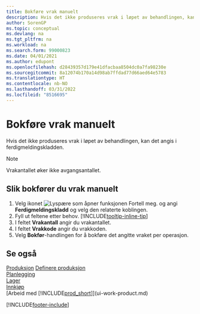 ```yaml
---
title: Bokføre vrak manuelt
description: Hvis det ikke produseres vrak i løpet av behandlingen, kan det angis i ferdigmeldingskladden. Merk at vrakantallet ikke øker avgangsantallet.
author: SorenGP
ms.topic: conceptual
ms.devlang: na
ms.tgt_pltfrm: na
ms.workload: na
ms.search.form: 99000823
ms.date: 04/01/2021
ms.author: edupont
ms.openlocfilehash: d28439357d179e41dfacbaa8504dc0a7fa98230e
ms.sourcegitcommit: 8a12074b170a14d98ab7ffdad77d66aed64e5783
ms.translationtype: HT
ms.contentlocale: nb-NO
ms.lasthandoff: 03/31/2022
ms.locfileid: "8516695"
---
```

# <a name="post-scrap-manually"></a>Bokføre vrak manuelt

Hvis det ikke produseres vrak i løpet av behandlingen, kan det angis i ferdigmeldingskladden.  

> [!NOTE]
> Vrakantallet øker ikke avgangsantallet.  

## <a name="to-post-scrap-manually"></a>Slik bokfører du vrak manuelt

1. Velg ikonet ![Lyspære som åpner funksjonen Fortell meg.](media/ui-search/search_small.png "Fortell hva du vil gjøre") og angi **Ferdigmeldingskladd** og velg den relaterte koblingen.  
2. Fyll ut feltene etter behov. [!INCLUDE[tooltip-inline-tip](includes/tooltip-inline-tip_md.md)]  
3. I feltet **Vrakantall** angir du vrakantallet.  
4. I feltet **Vrakkode** angir du vrakkoden.  
5. Velg **Bokfør**-handlingen for å bokføre det angitte vraket per operasjon.  

## <a name="see-also"></a>Se også

[Produksjon](production-manage-manufacturing.md)
[Definere produksjon](production-configure-production-processes.md)  
[Planlegging](production-planning.md)  
[Lager](inventory-manage-inventory.md)  
[Innkjøp](purchasing-manage-purchasing.md)  
[Arbeid med [!INCLUDE[prod_short](includes/prod_short.md)]](ui-work-product.md)


[!INCLUDE[footer-include](includes/footer-banner.md)]